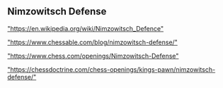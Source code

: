 <h2>Nimzowitsch Defense</h2>
<p><a href="https://en.wikipedia.org/wiki/Nimzowitsch_Defence">"https://en.wikipedia.org/wiki/Nimzowitsch_Defence"</a></p>

<p><a href="https://www.chessable.com/blog/nimzowitsch-defense/">"https://www.chessable.com/blog/nimzowitsch-defense/"</a></p>

<p><a href="https://www.chess.com/openings/Nimzowitsch-Defense">"https://www.chess.com/openings/Nimzowitsch-Defense"</a></p>

<p><a href="https://chessdoctrine.com/chess-openings/kings-pawn/nimzowitsch-defense/">"https://chessdoctrine.com/chess-openings/kings-pawn/nimzowitsch-defense/"</a></p>

